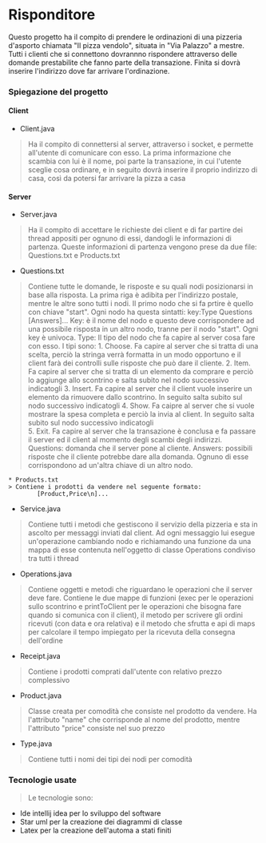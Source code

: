 # Risponditore

Questo progetto ha il compito di prendere le ordinazioni di una pizzeria d'asporto chiamata "Il pizza vendolo", situata in "Via Palazzo" a mestre. Tutti i clienti che si connettono dovrannno rispondere attraverso delle domande prestabilite che fanno parte della transazione. Finita si dovrà inserire l'indirizzo dove far arrivare l'ordinazione.

### Spiegazione del progetto

#### Client

* Client.java
> Ha il compito di connettersi al server, attraverso i socket, e permette all'utente di comunicare con esso. La prima informazione che scambia con lui è il nome, poi parte la transazione, in cui l'utente sceglie cosa ordinare, e in seguito dovrà inserire il proprio indirizzo di casa, così da potersi far arrivare la pizza a casa

#### Server

* Server.java
> Ha il compito di accettare le richieste dei client e di far partire dei thread appositi per ognuno di essi, dandogli le informazioni di partenza. Queste informazioni di partenza vengono prese da due file: Questions.txt e Products.txt

   * Questions.txt
   > Contiene tutte le domande, le risposte e su quali nodi posizionarsi in base alla risposta. La prima riga è adibita per l'indirizzo postale, mentre le altre sono tutti i nodi. Il primo nodo che si fa prtire è quello con chiave "start".
   Ogni nodo ha questa sintatti:
           key:Type
                Questions
                    [Answers]...
    Key: è il nome del nodo e questo deve corrispondere ad una possibile risposta in un altro nodo, tranne per il nodo "start". Ogni key è univoca.
    Type: Il tipo del nodo che fa capire al server cosa fare con esso. I tipi sono:
        1. Choose. Fa capire al server che si tratta di una scelta, perciò la stringa verrà formatta in un modo opportuno e il client farà dei controlli sulle risposte che può dare il cliente.
        2. Item. Fa capire al server che si tratta di un elemento da comprare e perciò lo aggiunge allo scontrino e salta subito nel nodo successivo indicatogli
        3. Insert. Fa capire al server che il client vuole inserire un elemento da rimuovere dallo scontrino. In seguito salta subito sul nodo successivo indicatogli
        4. Show. Fa caipre al server che si vuole mostrare la spesa completa e perciò la invia al client. In seguito salta subito sul nodo successivo indicatogli  
        5. Exit. Fa capire al server che la transazione è conclusa e fa passare il server ed il client al momento degli scambi degli indirizzi.   
    Questions: domanda che il server pone al cliente.
    Answers: possibili risposte che il cliente potrebbe dare alla domanda. Ognuno di esse corrispondono ad un'altra chiave di un altro nodo.

    * Products.txt
    > Contiene i prodotti da vendere nel seguente formato:
            [Product,Price\n]...

* Service.java
> Contiene tutti i metodi che gestiscono il servizio della pizzeria e sta in ascolto per messaggi inviati dal client. Ad ogni messaggio lui esegue un'operazione cambiando nodo e richiamando una funzione da una mappa di esse contenuta nell'oggetto di classe Operations condiviso tra tutti i thread

* Operations.java
> Contiene oggetti e metodi che riguardano le operazioni che il server deve fare. Contiene le due mappe di funzioni (exec per le operazioni sullo scontrino e printToClient per le operazioni che bisogna fare quando si comunica con il client), il metodo per scrivere gli ordini ricevuti (con data e ora relativa) e il metodo che sfrutta e api di maps per calcolare il tempo impiegato per la ricevuta della consegna dell'ordine

* Receipt.java
> Contiene i prodotti comprati dall'utente con relativo prezzo complessivo

* Product.java
> Classe creata per comodità che consiste nel prodotto da vendere. Ha l'attributo "name" che corrisponde al nome del prodotto, mentre l'attributo "price" consiste nel suo prezzo

* Type.java
> Contiene tutti i nomi dei tipi dei nodi per comodità

### Tecnologie usate
> Le tecnologie sono:
* Ide intellij idea per lo sviluppo del software
* Star uml per la creazione dei diagrammi di classe
* Latex per la creazione dell'automa a stati finiti
